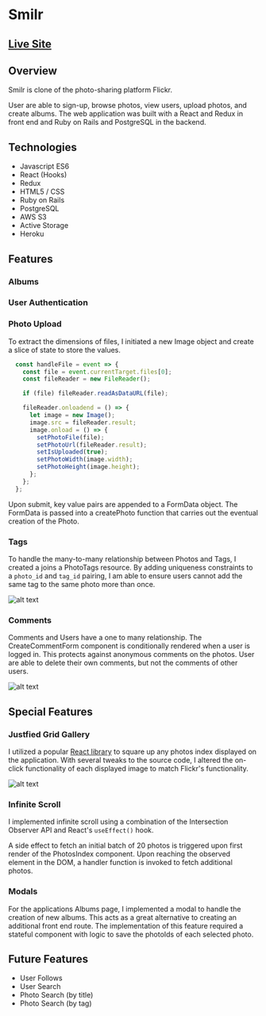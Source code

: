 # Smilr

## [Live Site](https://smilr.herokuapp.com)

## Overview

Smilr is clone of the photo-sharing platform Flickr.

User are able to sign-up, browse photos, view users, upload photos, and create albums.  The web application was built with a React and Redux in front end and Ruby on Rails and PostgreSQL in the backend.

## Technologies

* Javascript ES6
* React (Hooks)
* Redux
* HTML5 / CSS
* Ruby on Rails
* PostgreSQL
* AWS S3
* Active Storage
* Heroku

## Features

### Albums
### User Authentication
### Photo Upload

To extract the dimensions of files, I initiated a new Image object and create a slice of state to store the values.

```javascript
  const handleFile = event => {
    const file = event.currentTarget.files[0];
    const fileReader = new FileReader();

    if (file) fileReader.readAsDataURL(file);

    fileReader.onloadend = () => {
      let image = new Image();
      image.src = fileReader.result;
      image.onload = () => {
        setPhotoFile(file);
        setPhotoUrl(fileReader.result);
        setIsUploaded(true);
        setPhotoWidth(image.width);
        setPhotoHeight(image.height);
      };
    };
  };
```

Upon submit, key value pairs are appended to a FormData object.  The FormData is passed into a createPhoto function that carries out the eventual creation of the Photo.

### Tags

To handle the many-to-many relationship between Photos and Tags, I created a joins a PhotoTags resource.  By adding uniqueness constraints to a `photo_id` and `tag_id` pairing, I am able to ensure users cannot add the same tag to the same photo more than once.

![alt text](https://smilr-seed.s3-us-west-1.amazonaws.com/misc/smilr_tags_gallery.png)

### Comments

Comments and Users have a one to many relationship.  The CreateCommentForm component is conditionally rendered when a user is logged in.  This protects against anonymous comments on the photos.  User are able to delete their own comments, but not the comments of other users.

![alt text](https://smilr-seed.s3-us-west-1.amazonaws.com/misc/smilr_comments.png)

## Special Features 

### Justfied Grid Gallery

I utilized a popular [React library](https://benhowell.github.io/react-grid-gallery/) to square up any photos index displayed on the application. With several tweaks to the source code, I altered the on-click functionality of each displayed image to match Flickr's functionality.

![alt text](https://smilr-seed.s3-us-west-1.amazonaws.com/misc/smilr_justified.png)

### Infinite Scroll

I implemented infinite scroll using a combination of the Intersection Observer API and React's `useEffect()` hook.

A side effect to fetch an initial batch of 20 photos is triggered upon first render of the PhotosIndex component. Upon reaching the observed element in the DOM, a handler function is invoked to fetch additional photos.

### Modals

For the applications Albums page, I implemented a modal to handle the creation of new albums.  This acts as a great alternative to creating an additional front end route.  The implementation of this feature required a stateful component with logic to save the photoIds of each selected photo.

## Future Features

* User Follows
* User Search
* Photo Search (by title)
* Photo Search (by tag)

